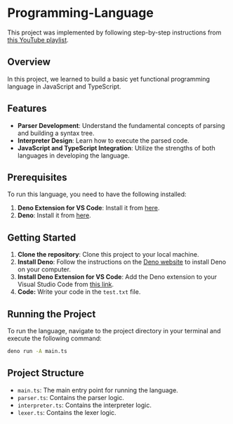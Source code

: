 # Programming-Language

This project was implemented by following step-by-step instructions from [this YouTube playlist](https://youtube.com/playlist?list=PL_2VhOvlMk4UHGqYCLWc6GO8FaPl8fQTh&si=pSsXp7lqzhN690Dj).

## Overview

In this project, we learned to build a basic yet functional programming language in JavaScript and TypeScript.

## Features

- **Parser Development**: Understand the fundamental concepts of parsing and building a syntax tree.
- **Interpreter Design**: Learn how to execute the parsed code.
- **JavaScript and TypeScript Integration**: Utilize the strengths of both languages in developing the language.

## Prerequisites

To run this language, you need to have the following installed:

1. **Deno Extension for VS Code**: Install it from [here](https://marketplace.visualstudio.com/items?itemName=denoland.vscode-deno).
2. **Deno**: Install it from [here](https://deno.com/).

## Getting Started

1. **Clone the repository**: Clone this project to your local machine.
2. **Install Deno**: Follow the instructions on the [Deno website](https://deno.com/) to install Deno on your computer.
3. **Install Deno Extension for VS Code**: Add the Deno extension to your Visual Studio Code from [this link](https://marketplace.visualstudio.com/items?itemName=denoland.vscode-deno).
4. **Code:** Write your code in the `test.txt` file.

## Running the Project

To run the language, navigate to the project directory in your terminal and execute the following command:

```sh
deno run -A main.ts
```

## Project Structure

- `main.ts`: The main entry point for running the language.
- `parser.ts`: Contains the parser logic.
- `interpreter.ts`: Contains the interpreter logic.
- `lexer.ts`: Contains the lexer logic.
